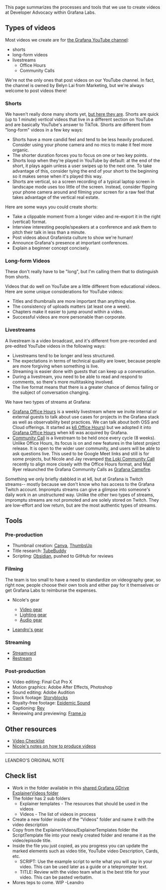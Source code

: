 
This page summarizes the processes and tools that we use to create videos at Developer Advocacy within Grafana Labs.

## Types of videos

Most videos we create are for [the Grafana YouTube channel](https://youtube.com/@grafana):
- shorts
- long-form videos
- livestreams
	- Office Hours
	- Community Calls

We're not the only ones that post videos on our YouTube channel. In fact, the channel is owned by Belyn Lai from Marketing, but we're always welcome to post videos there!

### Shorts

We haven't really done many shorts yet, [but here they are](https://www.youtube.com/@Grafana/shorts). Shorts are quick (up to 1 minute) *vertical* videos that live in a different section on YouTube and are basically YouTube's answer to TikTok. Shorts are different from "long-form" videos in a few key ways:
- Shorts have a more candid feel and tend to be less heavily produced. Consider using your phone camera and no mics to make it feel more organic.
- The shorter duration forces you to focus on one or two key points.
- Shorts loop when they're played in YouTube by default: at the end of the short, it plays again unless a user swipes up to the next one. To take advantage of this, consider tying the end of your short to the beginning so it makes sense when it's played this way.
- Shorts are vertical, so a screen recording of a typical laptop screen in landscape mode uses too little of the screen. Instead, consider flipping your phone camera around and filming your screen for a raw feel that takes advantage of the vertical real estate.

Here are some ways you could create shorts:
- Take a clippable moment from a longer video and re-export it in the right (vertical) format.
- Interview interesting people/speakers at a conference and ask them to pitch their talk in less than a minute.
- Post videos about Grafanista culture to show we're human!
- Announce Grafana's presence at important conferences.
- Explain a beginner concept concisely.


### Long-form Videos

These don't really have to be "long", but I'm calling them that to distinguish from shorts.

Videos that do well on YouTube are a little different from educational videos. Here are some unique considerations for YouTube videos:
- Titles and thumbnails are more important than anything else.
- The consistency of uploads matters (at least one a week).
- Chapters make it easier to jump around within a video.
- Successful videos are more personable than corporate.

### Livestreams

A livestream is a video broadcast, and it's different from pre-recorded and pre-edited YouTube videos in the following ways:
- Livestreams tend to be longer and less structured.
- The expectations in terms of technical quality are lower, because people are more forgiving when something is live.
- Streaming is easier done with guests that can keep up a conversation.
- During a livestream, you need to be able to read and respond to comments, so there's more multitasking involved.
- The live format means that there is a greater chance of demos failing or the subject of conversation changing.

We have two types of streams at Grafana:
- [Grafana Office Hours](Grafana%20Office%20Hours%20Readme.md) is a weekly livestream where we invite internal or external guests to talk about use cases for projects in the Grafana stack as well as observability best practices. We can talk about both OSS and Cloud offerings. It started as [k6 Office Hours](https://www.youtube.com/watch?v=KPyI8rM3LvE&list=PLJdv3RhAQXNE1TFXn2pp9h_Ul1q_kJrEZ)) but we adopted it into [Grafana Office Hours](https://www.youtube.com/playlist?list=PLDGkOdUX1Ujrrse-cdj20RRah9hyHdxBu) when k6 was acquired by Grafana.
- [Community Call](Community%20Call.md) is a livestream to be held once every cycle (8 weeks). Unlike Office Hours, its focus is on and new features in the latest project release. It is open to the wider user community, and users will be able to ask questions live. This used to be Google Meet links and still is for some projects, but Nicole and Jay revamped [the Loki Community Call](https://gra.fan/lokicclist) recently to align more closely with the Office Hours format, and Mat Ryer relaunched the Grafana Community Calls as [Grafana Campfire](https://www.youtube.com/watch?v=2FgSP2MIjxo).

Something we only briefly dabbled in at k6, but at Grafana is Twitch streams-- mostly because we don't know who has access to the Grafana Twitch account.
Impromptu streams can give a glimpse into someone's daily work in an unstructured way. Unlike the other two types of streams, impromptu streams are not promoted and are solely stored on Twitch. They are low-effort and low return, but are the most authentic types of streams.

## Tools

### Pre-production

- Thumbnail creation: [Canva](https://canva.com), [ThumbsUp](https://thumbsup.tv)
- Title research: [TubeBuddy](https://www.tubebuddy.com/)
- Scripting: [Obsidian](https://obsidian.md), pushed to GitHub for reviews

### Filming

The team is too small to have a need to standardize on videography gear, so right now, people choose their own tools and either pay for it themselves or get Grafana Labs to reimburse the expenses.

- Nicole's gear
	- [Video gear](https://notes.nicolevanderhoeven.com/Video+gear)
	- [Lighting gear](https://notes.nicolevanderhoeven.com/Lighting+gear)
	- [Audio gear](https://notes.nicolevanderhoeven.com/Audio+gear)

- [Leandro's gear](./LeandroAudioVideo.md)

### Streaming

- [Streamyard](https://streamyard.com/)
- [Restream](https://restream.io)

### Post-production

- Video editing: Final Cut Pro X
- Motion graphics: Adobe After Effects, Photoshop
- Sound editing: Adobe Audition
- Stock footage: [Storyblocks](https://storyblocks.com/)
- Royalty-free footage: [Epidemic Sound](https://epidemicsound.com)
- Captioning: [Rev](https://rev.com)
- Reviewing and previewing: [Frame.io](https://frame.io)

## Other resources

- [Video Checklist](templates/Video%20Checklist.md)
- [Nicole's notes on how to produce videos](https://notes.nicolevanderhoeven.com/Producing+videos)


---

LEANDRO'S ORIGINAL NOTE

## Check list

- Work in the folder available in this [shared Grafana GDrive ExplainerVideos folder](https://drive.google.com/drive/u/2/folders/1VLT46sWItUP2jGAt3XJbTPqC0nzVFgJj)
- The folder has 2 sub folders
    - Explainer templates - The resources that should be used in the videos
    - Videos - The list of videos in process
- Create a new folder inside of the "Videos" folder and name it with the video description
- Copy from the ExplainerVideos/ExplainerTemplates folder the ScriptTemplate file into your newly created folder and rename it as the video/episode title.
- Inside the file you just copied, as you progress you can update the marked elements such as video title, YouTube video Description, Cards, etc.
    - SCRIPT: Use the example script to write what you will say in your video. This can be used later as a guide or a teleprompter text.
    - TITLE: Review with the video team what is the best title for your video. This can be pasted verbatim.
- Mores teps to come. WIP -Leandro